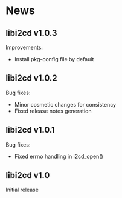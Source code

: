 # News

## libi2cd v1.0.3

Improvements:
- Install pkg-config file by default

## libi2cd v1.0.2

Bug fixes:
- Minor cosmetic changes for consistency
- Fixed release notes generation

## libi2cd v1.0.1

Bug fixes:
- Fixed errno handling in i2cd_open()

## libi2cd v1.0

Initial release
